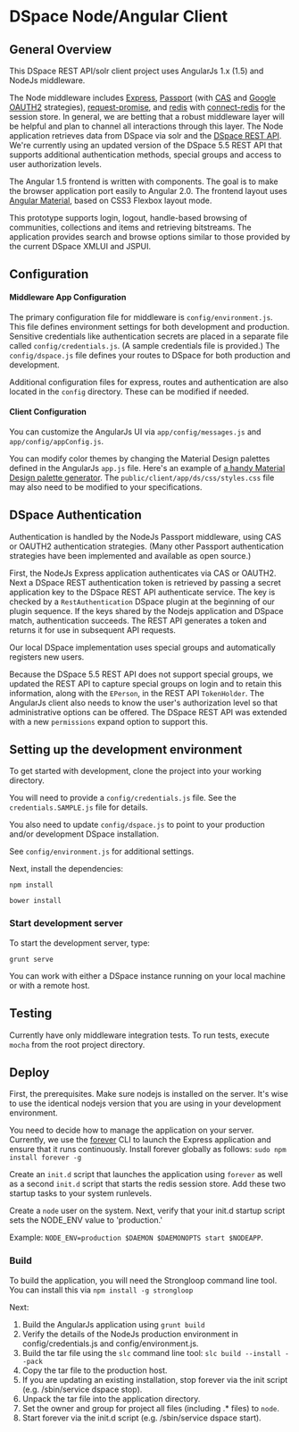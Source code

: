 #  DSpace Node/Angular Client


## General Overview

This DSpace REST API/solr client project uses AngularJs 1.x (1.5) and NodeJs middleware. 


The Node middleware includes [Express](http://expressjs.com/ "Express"), [Passport](https://github.com/jaredhanson/passport "Passport") (with [CAS](https://github.com/sadne/passport-cas "CAS") and [Google OAUTH2](https://github.com/jaredhanson/passport-google-oauth "Google OAUTH2") strategies), [request-promise](https://www.npmjs.com/package/request-promise "request-promise"), and [redis](https://www.npmjs.com/package/redis "redis") with [connect-redis](https://github.com/tj/connect-redis "connect-redis") for the session store. In general, we are betting that a robust middleware layer will be helpful and plan to channel all interactions through this layer.   The Node application 
retrieves data from DSpace via solr and the [DSpace REST API](https://wiki.duraspace.org/display/DSDOC5x/REST+API "DSpace using the REST API").  We're currently using an updated version of the DSpace 5.5 REST API that supports additional authentication methods, special groups and access to user authorization levels.

The Angular 1.5 frontend is written with components. The goal is to make the browser application port easily to Angular 2.0. The frontend layout uses [Angular Material](https://material.angularjs.org/latest/), based on CSS3 Flexbox layout mode.

This prototype supports login, logout, handle-based browsing of communities, collections and items and retrieving bitstreams.  The application provides search and browse options similar to those provided by the current DSpace XMLUI and JSPUI. 


## Configuration

#### Middleware App Configuration

The primary configuration file for middleware is `config/environment.js`. This file defines environment settings for both development and production. Sensitive credentials like authentication secrets are placed in a separate file called `config/credentials.js`.  (A sample credentials file is provided.) The `config/dspace.js` file defines your routes to DSpace for both production and development.

Additional configuration files for express, routes and authentication are also located in the `config` directory.  These can be modified if needed.


#### Client Configuration

You can customize the AngularJs UI via `app/config/messages.js` and `app/config/appConfig.js`.  

You can modify color themes by changing the Material Design palettes defined in the AngularJs `app.js` file.  Here's an example of [a handy Material Design palette generator](http://mcg.mbitson.com/#/). The `public/client/app/ds/css/styles.css` file may also need to be modified to your specifications.


## DSpace Authentication

Authentication is handled by the NodeJs Passport middleware, using CAS or OAUTH2 authentication strategies.  (Many other Passport authentication strategies have been implemented and available as open source.) 

First, the NodeJs Express application authenticates via CAS or OAUTH2. Next a DSpace REST authentication token is retrieved by passing a secret application key to the DSpace REST API authenticate service. The key is checked by a `RestAuthentication` DSpace plugin at the beginning of our plugin sequence.  If the keys shared by the Nodejs application and DSpace match, authentication succeeds.  The REST API generates a token and returns it for use in subsequent API requests.

Our local DSpace implementation uses special groups and automatically registers new users. 

Because the DSpace 5.5 REST API does not support special groups, we updated the REST API to capture special groups on login and to retain this information, along with the `EPerson`, in the REST API `TokenHolder`. The AngularJs client also needs to know the user's authorization level so that administrative options can be offered.  The DSpace REST API was extended with a new `permissions` expand option to support this.


## Setting up the development environment

To get started with development, clone the project into your working directory.

You will need to provide a `config/credentials.js` file. See the `credentials.SAMPLE.js` file for details.  
 
You also need to update `config/dspace.js` to point to your production and/or development DSpace installation.
  
See `config/environment.js` for additional settings.

Next, install the dependencies:

    npm install

    bower install


### Start development server

To start the development server, type:
 
 `grunt serve`
 
You can work with either a DSpace instance running on your local machine or with a remote host. 


## Testing

Currently have only middleware integration tests.  To run tests, execute `mocha` from the root project directory.


## Deploy

First, the prerequisites. Make sure nodejs is installed on the server. It's wise to use the identical nodejs version that you are using in your development environment.

You need to decide how to manage the application on your server. Currently, we use the [forever](https://github.com/foreverjs/forever "forever") CLI to launch the Express application and ensure that it runs continuously. Install forever globally as follows:
`sudo npm install forever -g `

Create an `init.d` script that launches the application using `forever` as well as a second `init.d` script that starts the redis session store. Add these two startup tasks to your system runlevels.

Create a `node` user on the system. Next, verify that your init.d startup script sets the NODE_ENV value to 'production.' 

Example: `NODE_ENV=production $DAEMON $DAEMONOPTS start $NODEAPP`.

### Build

To build the application, you will need the Strongloop command line tool.  You can install this via `npm install -g strongloop`

Next:

1. Build the AngularJs application using `grunt build`
2. Verify the details of the NodeJs production environment in config/credentials.js and config/environment.js.
3. Build the tar file using the `slc` command line tool: `slc build --install --pack`
4. Copy the tar file to the production host.
5. If you are updating an existing installation, stop forever via the init script (e.g. /sbin/service dspace stop).
6. Unpack the tar file into the application directory.
5. Set the owner and group for project all files (including .* files) to `node`.
6. Start forever via the init.d script (e.g. /sbin/service dspace start).
